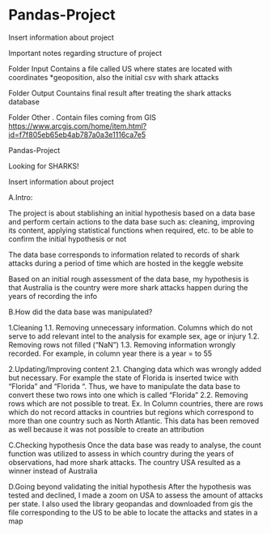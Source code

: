 # Pandas-Project

Insert information about project

Important notes regarding structure of project

Folder Input Contains a file called US where states are located with coordinates *geoposition, also the initial csv with shark attacks

Folder Output Countains final result after treating the shark attacks database 

Folder Other . Contain files coming from GIS https://www.arcgis.com/home/item.html?id=f7f805eb65eb4ab787a0a3e1116ca7e5

Pandas-Project

Looking for SHARKS!

Insert information about project

A.Intro:

The project is about stablishing an initial hypothesis based on a data base and perform certain actions to the data base such as: cleaning, improving its content, applying statistical functions when required, etc. to be able to confirm the initial hypothesis or not

The data base corresponds to information related to records of shark attacks during a period of time which are hosted in the keggle website

Based on an initial rough assessment of the data base, my hypothesis is that Australia is the country were more shark attacks happen during the years of recording the info

B.How did the data base was manipulated?

1.Cleaning
1.1. Removing unnecessary information. Columns which do not serve to add relevant intel to the analysis for example sex, age or injury
1.2. Removing rows not filled (“NaN”) 
1.3. Removing information wrongly recorded. For example, in column year there is a year = to 55

2.Updating/Improving content 
2.1. Changing data which was wrongly added but necessary. For example the state of Florida is inserted twice with “Florida” and “Florida “. Thus, we have to manipulate the data base to convert these two rows into one which is called “Florida” 
2.2. Removing rows which are not possible to treat. Ex. In Column countries, there are rows which do not record attacks in countries but regions which correspond to more than one country such as North Atlantic. This data has been removed as well because it was not possible to create an attribution

C.Checking hypothesis 
Once the data base was ready to analyse, the count function was utilized to assess in which country during the years of observations, had more shark attacks. The country USA resulted as a winner instead of Australia

D.Going beyond validating the initial hypothesis 
After the hypothesis was tested and declined, I made a zoom on USA to assess the amount of attacks per state. I also used the library geopandas and downloaded from gis the file corresponding to the US to be able to locate the attacks and states in a map


